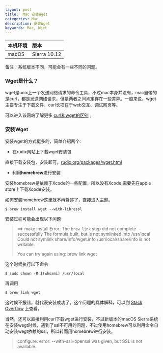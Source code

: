 ```yaml
---
layout: post
title:  Mac 安装Wget
categories: Mac
description: 安装Wget
keywords: Mac, Wget
---
```


|本机环境|版本|
|:---|:---|
|macOS|Sierra 10.12|
备注：系统版本不同，可能会有一些不同的问题。

### Wget是什么？
wget是unix上一个发送网络请求的命令工具，不过mac本身并没有，mac自带的是curl，都是发送网络请求，但是两者之间肯定存在一些差异。一般来说，wget主要专注于下载文件，curl长项在于web交互、调试网页等。

可以进入该网站了解更多 [curl和wget的区别](https://daniel.haxx.se/docs/curl-vs-wget.html) 。

### 安装Wget
安装wget的方式挺多的，简单介绍两个:

* 在rudix网站上下载wget安装包 

直接下载安装包，安装即可。[rudix.org/packages/wget.html](http://rudix.org/packages/wget.html)

* 利用**homebrew**进行安装

安装homebrew是依赖于Xcode的一些配置，所以没有Xcode,需要先在apple store上下载Xcode安装。

如何安装homebrew这里就不再赘述了，直接进入主题。

```
$ brew install wget --with-libressl
```
安装过程可能会出现以下问题

>==> make install
>Error: The `brew link` step did not complete successfully
>The formula built, but is not symlinked into /usr/local
>Could not symlink share/info/wget.info
>/usr/local/share/info is not writable.
>
>You can try again using:
>  brew link wget
  
这个时候执行以下命令

```
$ sudo chown -R $(whoami) /usr/local
```
再调用

```
$ brew link wget
```

这时候不报错，就代表安装成功了。这个问题的具体解释，可以到 [Stack Overflow](http://stackoverflow.com/questions/26647412/homebrew-could-not-symlink-usr-local-bin-is-not-writable) 上查看。

当然，还可以直接利用curl下载wget进行安装，不过新版本的macOS Sierra系统在安装wegt时候，遇到了ssl不可用的问题，不过使用homebrew可以利用命令自动安装wegt依赖的ssl，所以转而用homebrew进行安装。
>configure: error: --with-ssl=openssl was given, but SSL is not available.